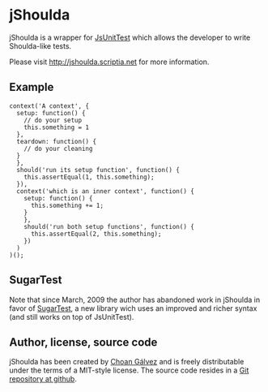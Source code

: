 # jShoulda

jShoulda is a wrapper for [JsUnitTest](http://github.com/drnic/jsunittest/) which allows the developer to write Shoulda-like tests.

Please visit <http://jshoulda.scriptia.net> for more information.

## Example

    context('A context', {
      setup: function() {
        // do your setup
        this.something = 1
      },
      teardown: function() {
        // do your cleaning
      }
      },
      should('run its setup function', function() {
        this.assertEqual(1, this.something);
      }),
      context('which is an inner context', function() {
        setup: function() {
          this.something += 1;
        }
        },
        should('run both setup functions', function() {
          this.assertEqual(2, this.something);
        })
      )
    )();


## SugarTest

Note that since March, 2009 the author has abandoned work in jShoulda in favor of <a href="http://sugartest.scriptia.net/">SugarTest</a>, a new library wich uses an improved and richer syntax (and still works on top of JsUnitTest).


## Author, license, source code

jShoulda has been created by <a href="http://choangalvez.nom.es/" hreflang="es">Choan Gálvez</a> and is freely distributable under the terms of a MIT-style license. The source code resides in a <a href="http://github.com/choan/jshoulda/">Git repository at github</a>.